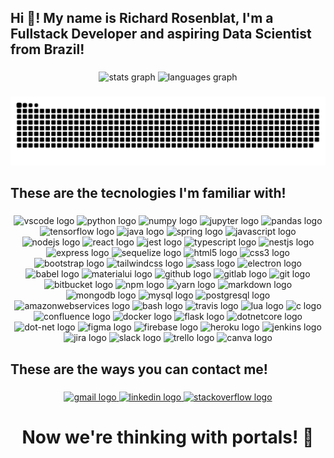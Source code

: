 <h2 align="left">Hi 👋! My name is Richard Rosenblat, I'm a Fullstack Developer and aspiring Data Scientist from Brazil!</h2>

###

<div align="center">
  <img src="https://github-readme-stats-sigma-five.vercel.app/api?hide_title=false&hide_rank=false&show_icons=true&include_all_commits=true&count_private=true&disable_animations=false&theme=default&locale=en&hide_border=false&custom_title=My%20GitHub%20Stats&username=RichardRosenblat" height="150" alt="stats graph"  />
  <img src="https://github-readme-stats-sigma-five.vercel.app/api/top-langs?locale=en&hide_title=false&layout=compact&card_width=320&langs_count=5&theme=default&hide_border=false&custom_title=My%20Favorite%20Languages&username=RichardRosenblat" height="150" alt="languages graph"  />
</div>

###
<div align="center">
<img src="https://raw.githubusercontent.com/RichardRosenblat/RichardRosenblat/output/snake.svg" alt="Snake animation" />
</div>

###

<h2>These are the tecnologies I'm familiar with!</h2>

###
<div align="center">
<img src="https://cdn.jsdelivr.net/gh/devicons/devicon/icons/vscode/vscode-original.svg" height="30" width="42" alt="vscode logo"  />
<img src="https://cdn.jsdelivr.net/gh/devicons/devicon/icons/python/python-original.svg" height="30" width="42" alt="python logo"  />
<img src="https://cdn.jsdelivr.net/gh/devicons/devicon/icons/numpy/numpy-original.svg" height="30" width="42" alt="numpy logo"  />
<img src="https://cdn.jsdelivr.net/gh/devicons/devicon/icons/jupyter/jupyter-original.svg" height="30" width="42" alt="jupyter logo"  />
<img src="https://cdn.jsdelivr.net/gh/devicons/devicon/icons/pandas/pandas-original.svg" height="30" width="42" alt="pandas logo"  />
<img src="https://cdn.jsdelivr.net/gh/devicons/devicon/icons/tensorflow/tensorflow-original.svg" height="30" width="42" alt="tensorflow logo"  />
<img src="https://cdn.jsdelivr.net/gh/devicons/devicon/icons/java/java-original.svg" height="30" width="42" alt="java logo"  />
<img src="https://cdn.jsdelivr.net/gh/devicons/devicon/icons/spring/spring-original.svg" height="30" width="42" alt="spring logo"  />
<img src="https://cdn.jsdelivr.net/gh/devicons/devicon/icons/javascript/javascript-original.svg" height="30" width="42" alt="javascript logo"  />
<img src="https://cdn.jsdelivr.net/gh/devicons/devicon/icons/nodejs/nodejs-original.svg" height="30" width="42" alt="nodejs logo"  />
<img src="https://cdn.jsdelivr.net/gh/devicons/devicon/icons/react/react-original.svg" height="30" width="42" alt="react logo"  />
<img src="https://cdn.jsdelivr.net/gh/devicons/devicon/icons/jest/jest-plain.svg" height="30" width="42" alt="jest logo"  />
<img src="https://cdn.jsdelivr.net/gh/devicons/devicon/icons/typescript/typescript-original.svg" height="30" width="42" alt="typescript logo"  />
<img src="https://cdn.jsdelivr.net/gh/devicons/devicon/icons/nestjs/nestjs-plain.svg" height="30" width="42" alt="nestjs logo"  />
<img src="https://cdn.jsdelivr.net/gh/devicons/devicon/icons/express/express-original.svg" height="30" width="42" alt="express logo"  />
<img src="https://cdn.jsdelivr.net/gh/devicons/devicon/icons/sequelize/sequelize-original.svg" height="30" width="42" alt="sequelize logo"  />
<img src="https://cdn.jsdelivr.net/gh/devicons/devicon/icons/html5/html5-original.svg" height="30" width="42" alt="html5 logo"  />
<img src="https://cdn.jsdelivr.net/gh/devicons/devicon/icons/css3/css3-original.svg" height="30" width="42" alt="css3 logo"  />
<img src="https://cdn.jsdelivr.net/gh/devicons/devicon/icons/bootstrap/bootstrap-original.svg" height="30" width="42" alt="bootstrap logo"  />
<img src="https://cdn.jsdelivr.net/gh/devicons/devicon/icons/tailwindcss/tailwindcss-original-wordmark.svg" height="30" width="42" alt="tailwindcss logo"  />
<img src="https://cdn.jsdelivr.net/gh/devicons/devicon/icons/sass/sass-original.svg" height="30" width="42" alt="sass logo"  />
<img src="https://cdn.jsdelivr.net/gh/devicons/devicon/icons/electron/electron-original.svg" height="30" width="42" alt="electron logo"  />
<img src="https://cdn.jsdelivr.net/gh/devicons/devicon/icons/babel/babel-original.svg" height="30" width="42" alt="babel logo"  />
<img src="https://cdn.jsdelivr.net/gh/devicons/devicon/icons/materialui/materialui-original.svg" height="30" width="42" alt="materialui logo"  />
<img src="https://cdn.jsdelivr.net/gh/devicons/devicon/icons/github/github-original.svg" height="30" width="42" alt="github logo"  />
<img src="https://cdn.jsdelivr.net/gh/devicons/devicon/icons/gitlab/gitlab-original.svg" height="30" width="42" alt="gitlab logo"  />
<img src="https://cdn.jsdelivr.net/gh/devicons/devicon/icons/git/git-original.svg" height="30" width="42" alt="git logo"  />
<img src="https://cdn.jsdelivr.net/gh/devicons/devicon/icons/bitbucket/bitbucket-original.svg" height="30" width="42" alt="bitbucket logo"  />
<img src="https://cdn.jsdelivr.net/gh/devicons/devicon/icons/npm/npm-original-wordmark.svg" height="30" width="42" alt="npm logo"  />
<img src="https://cdn.jsdelivr.net/gh/devicons/devicon/icons/yarn/yarn-original.svg" height="30" width="42" alt="yarn logo"  />
<img src="https://cdn.jsdelivr.net/gh/devicons/devicon/icons/markdown/markdown-original.svg" height="30" width="42" alt="markdown logo"  />
<img src="https://cdn.jsdelivr.net/gh/devicons/devicon/icons/mongodb/mongodb-original.svg" height="30" width="42" alt="mongodb logo"  />
<img src="https://cdn.jsdelivr.net/gh/devicons/devicon/icons/mysql/mysql-original.svg" height="30" width="42" alt="mysql logo"  />
<img src="https://cdn.jsdelivr.net/gh/devicons/devicon/icons/postgresql/postgresql-original.svg" height="30" width="42" alt="postgresql logo"  />
<img src="https://cdn.jsdelivr.net/gh/devicons/devicon/icons/amazonwebservices/amazonwebservices-original.svg" height="30" width="42" alt="amazonwebservices logo"  />
<img src="https://cdn.jsdelivr.net/gh/devicons/devicon/icons/bash/bash-original.svg" height="30" width="42" alt="bash logo"  />
<img src="https://cdn.jsdelivr.net/gh/devicons/devicon/icons/travis/travis-plain.svg" height="30" width="42" alt="travis logo"  />
<img src="https://cdn.jsdelivr.net/gh/devicons/devicon/icons/lua/lua-original.svg" height="30" width="42" alt="lua logo"  />
<img src="https://cdn.jsdelivr.net/gh/devicons/devicon/icons/c/c-original.svg" height="30" width="42" alt="c logo"  />
<img src="https://cdn.jsdelivr.net/gh/devicons/devicon/icons/confluence/confluence-original.svg" height="30" width="42" alt="confluence logo"  />
<img src="https://cdn.jsdelivr.net/gh/devicons/devicon/icons/docker/docker-original.svg" height="30" width="42" alt="docker logo"  />
<img src="https://cdn.jsdelivr.net/gh/devicons/devicon/icons/flask/flask-original.svg" height="30" width="42" alt="flask logo"  />
<img src="https://cdn.jsdelivr.net/gh/devicons/devicon/icons/dotnetcore/dotnetcore-original.svg" height="30" width="42" alt="dotnetcore logo"  />
<img src="https://cdn.jsdelivr.net/gh/devicons/devicon/icons/dot-net/dot-net-original.svg" height="30" width="42" alt="dot-net logo"  />
<img src="https://cdn.jsdelivr.net/gh/devicons/devicon/icons/figma/figma-original.svg" height="30" width="42" alt="figma logo"  />
<img src="https://cdn.jsdelivr.net/gh/devicons/devicon/icons/firebase/firebase-plain.svg" height="30" width="42" alt="firebase logo"  />
<img src="https://cdn.jsdelivr.net/gh/devicons/devicon/icons/heroku/heroku-original.svg" height="30" width="42" alt="heroku logo"  />
<img src="https://cdn.jsdelivr.net/gh/devicons/devicon/icons/jenkins/jenkins-line.svg" height="30" width="42" alt="jenkins logo"  />
<img src="https://cdn.jsdelivr.net/gh/devicons/devicon/icons/jira/jira-original.svg" height="30" width="42" alt="jira logo"  />
<img src="https://cdn.jsdelivr.net/gh/devicons/devicon/icons/slack/slack-original.svg" height="30" width="42" alt="slack logo"  />
<img src="https://cdn.jsdelivr.net/gh/devicons/devicon/icons/trello/trello-plain.svg" height="30" width="42" alt="trello logo"  />
<img src="https://cdn.jsdelivr.net/gh/devicons/devicon/icons/canva/canva-original.svg" height="30" width="42" alt="canva logo"  />
</div>

###

<h2>These are the ways you can contact me!</h2>

###

<div align="center">
  <a href="mailto:rosenblatr@gmail.com">
    <img src="https://img.shields.io/static/v1?message=Gmail&logo=gmail&label=&color=D14836&logoColor=white&labelColor=&style=for-the-badge" height="35" alt="gmail logo"  />
  </a>
  <a href="https://www.linkedin.com/in/richard-rosenblat/">
    <img src="https://img.shields.io/static/v1?message=LinkedIn&logo=linkedin&label=&color=0077B5&logoColor=white&labelColor=&style=for-the-badge" height="35" alt="linkedin logo"  />
  </a>
  <a href="https://stackoverflow.com/users/18052970/richard-rosenblat">
    <img src="https://img.shields.io/static/v1?message=Stackoverflow&logo=stackoverflow&label=&color=FE7A16&logoColor=white&labelColor=&style=for-the-badge" height="35" alt="stackoverflow logo"  />
  </a>
</div>

<div align="center">
  <h1>
    Now we're thinking with portals!  👾 
  </h1>
</div>
